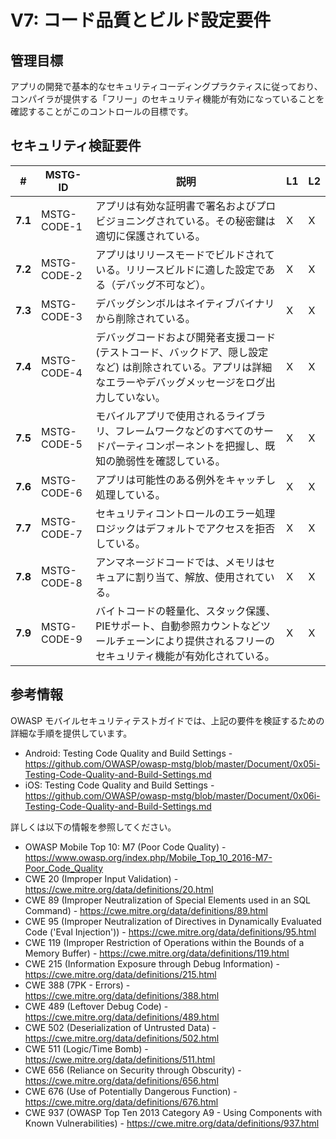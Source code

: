 # V7: コード品質とビルド設定要件

## 管理目標

アプリの開発で基本的なセキュリティコーディングプラクティスに従っており、コンパイラが提供する「フリー」のセキュリティ機能が有効になっていることを確認することがこのコントロールの目標です。

## セキュリティ検証要件

| # | MSTG-ID | 説明 | L1 | L2 |
| -- | -------- | ---------------------- | - | - |
| **7.1** | MSTG-CODE-1 | アプリは有効な証明書で署名およびプロビジョニングされている。その秘密鍵は適切に保護されている。 | X | X |
| **7.2** | MSTG-CODE-2 | アプリはリリースモードでビルドされている。リリースビルドに適した設定である（デバッグ不可など）。 | X | X |
| **7.3** | MSTG-CODE-3 | デバッグシンボルはネイティブバイナリから削除されている。 | X | X |
| **7.4** | MSTG-CODE-4 | デバッグコードおよび開発者支援コード (テストコード、バックドア、隠し設定など) は削除されている。アプリは詳細なエラーやデバッグメッセージをログ出力していない。 | X | X |
| **7.5** | MSTG-CODE-5 | モバイルアプリで使用されるライブラリ、フレームワークなどのすべてのサードパーティコンポーネントを把握し、既知の脆弱性を確認している。 | X | X |
| **7.6** | MSTG-CODE-6 | アプリは可能性のある例外をキャッチし処理している。 | X | X |
| **7.7** | MSTG-CODE-7 | セキュリティコントロールのエラー処理ロジックはデフォルトでアクセスを拒否している。 | X | X |
| **7.8** | MSTG-CODE-8 | アンマネージドコードでは、メモリはセキュアに割り当て、解放、使用されている。 | X | X |
| **7.9** | MSTG-CODE-9 | バイトコードの軽量化、スタック保護、PIEサポート、自動参照カウントなどツールチェーンにより提供されるフリーのセキュリティ機能が有効化されている。 | X | X |

<div style="page-break-after: always;">
</div>

## 参考情報

OWASP モバイルセキュリティテストガイドでは、上記の要件を検証するための詳細な手順を提供しています。

- Android: Testing Code Quality and Build Settings - <https://github.com/OWASP/owasp-mstg/blob/master/Document/0x05i-Testing-Code-Quality-and-Build-Settings.md>
- iOS: Testing Code Quality and Build Settings - <https://github.com/OWASP/owasp-mstg/blob/master/Document/0x06i-Testing-Code-Quality-and-Build-Settings.md>

詳しくは以下の情報を参照してください。

- OWASP Mobile Top 10: M7 (Poor Code Quality) - <https://www.owasp.org/index.php/Mobile_Top_10_2016-M7-Poor_Code_Quality>
- CWE 20 (Improper Input Validation) - <https://cwe.mitre.org/data/definitions/20.html>
- CWE 89 (Improper Neutralization of Special Elements used in an SQL Command) - <https://cwe.mitre.org/data/definitions/89.html>
- CWE 95 (Improper Neutralization of Directives in Dynamically Evaluated Code ('Eval Injection')) - <https://cwe.mitre.org/data/definitions/95.html>
- CWE 119 (Improper Restriction of Operations within the Bounds of a Memory Buffer) - <https://cwe.mitre.org/data/definitions/119.html>
- CWE 215 (Information Exposure through Debug Information) - <https://cwe.mitre.org/data/definitions/215.html>
- CWE 388 (7PK - Errors) - <https://cwe.mitre.org/data/definitions/388.html>
- CWE 489 (Leftover Debug Code) - <https://cwe.mitre.org/data/definitions/489.html>
- CWE 502 (Deserialization of Untrusted Data) - <https://cwe.mitre.org/data/definitions/502.html>
- CWE 511 (Logic/Time Bomb) - <https://cwe.mitre.org/data/definitions/511.html>
- CWE 656 (Reliance on Security through Obscurity) - <https://cwe.mitre.org/data/definitions/656.html>
- CWE 676 (Use of Potentially Dangerous Function)  - <https://cwe.mitre.org/data/definitions/676.html>
- CWE 937 (OWASP Top Ten 2013 Category A9 - Using Components with Known Vulnerabilities) - <https://cwe.mitre.org/data/definitions/937.html>
